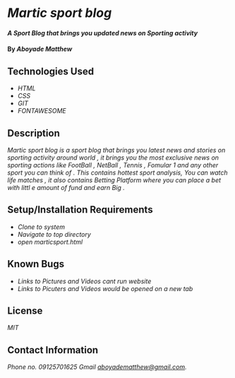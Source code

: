 # _Martic sport blog_

#### _A Sport Blog that brings you updated news on Sporting activity_
#### By _**Aboyade Matthew**_

## Technologies Used

* _HTML_
* _CSS_
* _GIT_
* _FONTAWESOME_

## Description

_Martic sport blog is a sport  blog that brings you latest news
 and stories on sporting activity around world , it brings you the
most exclusive news on sporting actions like FootBall , NetBall , Tennis , 
Fomular 1 and any other sport you can think of . This contains hottest sport analysis, You 
can watch life matches , it also contains Betting Platform where you can place a bet with littl
e amount of fund and earn Big ._

## Setup/Installation Requirements

* _Clone to system_
* _Navigate to top directory_
* _open marticsport.html_

## Known Bugs

* _Links to Pictures and Videos cant run website_
* _Links to Picuters and Videos would be opened on a new tab_

## License

_MIT_

## Contact Information

_Phone no. 09125701625_  _Gmail aboyadematthew@gmail.com._